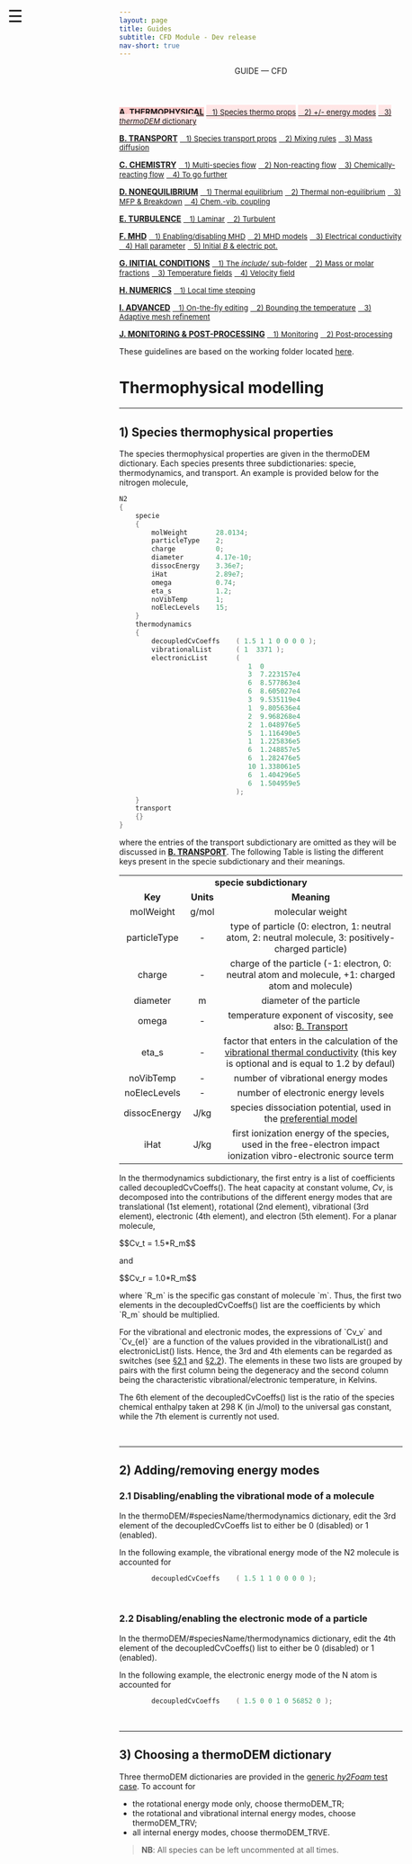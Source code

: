 ```yaml
---
layout: page
title: Guides
subtitle: CFD Module - Dev release
nav-short: true
---
```


<div id="mySidenav" class="sidenav">
  <a href="javascript:void(0)" class="closebtn" onclick="closeNav()"><i class='fa fa-times'></i></a>
  <header>GUIDE — CFD</header>
  <a href="https://hystrath.github.io/guides/dev/cfd/thermophysical/" style="background-color:#FFCCCC"><b>A. THERMOPHYSICAL</b></a>
  <a href="https://hystrath.github.io/guides/dev/cfd/thermophysical/#1-species-thermophysical-properties" style="background-color:#FFE6E6; padding-top:4px; padding-bottom:4px"><span style="font-size:13px">&nbsp;&nbsp; 1) Species thermo props</span></a>
  <a href="https://hystrath.github.io/guides/dev/cfd/thermophysical/#2-addingremoving-energy-modes" style="background-color:#FFE6E6; padding-top:4px; padding-bottom:4px"><span style="font-size:13px">&nbsp;&nbsp; 2) +/- energy modes</span></a>
  <a href="https://hystrath.github.io/guides/dev/cfd/thermophysical/#3-choosing-a-thermodem-dictionary" style="background-color:#FFE6E6; padding-top:4px"><span style="font-size:13px">&nbsp;&nbsp; 3) <i>thermoDEM</i> dictionary</span></a>

  <a href="https://hystrath.github.io/guides/dev/cfd/transport/"><b>B. TRANSPORT</b></a>
  <a href="https://hystrath.github.io/guides/dev/cfd/transport/#1-species-shear-viscosity-and-thermal-conductivity" style="padding-top:4px; padding-bottom:4px"><span style="font-size:13px">&nbsp;&nbsp; 1) Species transport props</span></a>
  <a href="https://hystrath.github.io/guides/dev/cfd/transport/#2-mixing-rules" style="padding-top:4px; padding-bottom:4px"><span style="font-size:13px">&nbsp;&nbsp; 2) Mixing rules</span></a>
  <a href="https://hystrath.github.io/guides/dev/cfd/transport/#3-mass-diffusion" style="padding-top:4px"><span style="font-size:13px">&nbsp;&nbsp; 3) Mass diffusion</span></a>

  <a href="https://hystrath.github.io/guides/dev/cfd/chemistry/"><b>C. CHEMISTRY</b></a>
  <a href="https://hystrath.github.io/guides/dev/cfd/chemistry/#1-multi-species-flow" style="padding-top:4px; padding-bottom:4px"><span style="font-size:13px">&nbsp;&nbsp; 1) Multi-species flow</span></a>
  <a href="https://hystrath.github.io/guides/dev/cfd/chemistry/#2-non-reacting-flow" style="padding-top:4px; padding-bottom:4px"><span style="font-size:13px">&nbsp;&nbsp; 2) Non-reacting flow</span></a>
  <a href="https://hystrath.github.io/guides/dev/cfd/chemistry/#3-chemically-reacting-flow" style="padding-top:4px; padding-bottom:4px"><span style="font-size:13px">&nbsp;&nbsp; 3) Chemically-reacting flow</span></a>
  <a href="https://hystrath.github.io/guides/dev/cfd/chemistry/#4-to-go-further-chemistry-vibration-coupling" style="padding-top:4px"><span style="font-size:13px">&nbsp;&nbsp; 4) To go further</span></a>
  
  <a href="https://hystrath.github.io/guides/dev/cfd/nonequilibrium/"><b>D. NONEQUILIBRIUM</b></a>
  <a href="https://hystrath.github.io/guides/dev/cfd/nonequilibrium/#1-thermal-equilibrium" style="padding-top:4px; padding-bottom:4px"><span style="font-size:13px">&nbsp;&nbsp; 1) Thermal equilibrium</span></a>
  <a href="https://hystrath.github.io/guides/dev/cfd/nonequilibrium/#2-thermal-non-equilibrium" style="padding-top:4px; padding-bottom:4px"><span style="font-size:13px">&nbsp;&nbsp; 2) Thermal non-equilibrium</span></a>
  <a href="https://hystrath.github.io/guides/dev/cfd/nonequilibrium/#3-mean-free-path-and-breakdown-parameter" style="padding-top:4px; padding-bottom:4px"><span style="font-size:13px">&nbsp;&nbsp; 3) MFP & Breakdown</span></a>
  <a href="https://hystrath.github.io/guides/dev/cfd/nonequilibrium/#4-chemistry-vibration-coupling" style="padding-top:4px"><span style="font-size:13px">&nbsp;&nbsp; 4) Chem.-vib. coupling</span></a>
  
  <a href="https://hystrath.github.io/guides/dev/cfd/turbulence/"><b>E. TURBULENCE</b></a>
  <a href="https://hystrath.github.io/guides/dev/cfd/turbulence/#1-laminar-flow-simulation" style="padding-top:4px; padding-bottom:4px"><span style="font-size:13px">&nbsp;&nbsp; 1) Laminar</span></a>
  <a href="https://hystrath.github.io/guides/dev/cfd/turbulence/#2-turbulent-flow-simulation" style="padding-top:4px"><span style="font-size:13px">&nbsp;&nbsp; 2) Turbulent</span></a>
  
  <a href="https://hystrath.github.io/guides/dev/cfd/mhd/"><b>F. MHD</b></a>
  <a href="https://hystrath.github.io/guides/dev/cfd/mhd/#1-enablingdisabling-mhd" style="padding-top:4px; padding-bottom:4px"><span style="font-size:13px">&nbsp;&nbsp; 1) Enabling/disabling MHD</span></a>
  <a href="https://hystrath.github.io/guides/dev/cfd/mhd/#2-mhd-models" style="padding-top:4px; padding-bottom:4px"><span style="font-size:13px">&nbsp;&nbsp; 2) MHD models</span></a>
  <a href="https://hystrath.github.io/guides/dev/cfd/mhd/#3-electrical-conductivity-models" style="padding-top:4px; padding-bottom:4px"><span style="font-size:13px">&nbsp;&nbsp; 3) Electrical conductivity</span></a>
  <a href="https://hystrath.github.io/guides/dev/cfd/mhd/#4-hall-parameter" style="padding-top:4px; padding-bottom:4px"><span style="font-size:13px">&nbsp;&nbsp; 4) Hall parameter</span></a>
  <a href="https://hystrath.github.io/guides/dev/cfd/mhd/#5-creation-of-an-initial-magnetic-field-and-electric-potential" style="padding-top:4px"><span style="font-size:13px">&nbsp;&nbsp; 5) Initial <i>B</i> & electric pot.</span></a>


  <a href="https://hystrath.github.io/guides/dev/cfd/initial-conditions/"><b>G. INITIAL CONDITIONS</b></a>
  <a href="https://hystrath.github.io/guides/dev/cfd/initial-conditions/#1-the-include-sub-folder" style="padding-top:4px; padding-bottom:4px"><span style="font-size:13px">&nbsp;&nbsp; 1) The <i>include/</i> sub-folder</span></a>
  <a href="https://hystrath.github.io/guides/dev/cfd/initial-conditions/#2-species-mass-or-molar-fractions" style="padding-top:4px; padding-bottom:4px"><span style="font-size:13px">&nbsp;&nbsp; 2) Mass or molar fractions</span></a>
  <a href="https://hystrath.github.io/guides/dev/cfd/initial-conditions/#3-temperature-fields" style="padding-top:4px; padding-bottom:4px"><span style="font-size:13px">&nbsp;&nbsp; 3) Temperature fields</span></a>
  <a href="https://hystrath.github.io/guides/dev/cfd/initial-conditions/#4-velocity-field" style="padding-top:4px"><span style="font-size:13px">&nbsp;&nbsp; 4) Velocity field</span></a>
  
  <a href="https://hystrath.github.io/guides/dev/cfd/numerics/"><b>H. NUMERICS</b></a>
  <a href="https://hystrath.github.io/guides/dev/cfd/numerics/#1-local-time-stepping" style="padding-top:4px; padding-bottom:4px"><span style="font-size:13px">&nbsp;&nbsp; 1) Local time stepping</span></a>
  
  <a href="https://hystrath.github.io/guides/dev/cfd/advanced/"><b>I. ADVANCED</b></a>
  <a href="https://hystrath.github.io/guides/dev/cfd/advanced/#1-on-the-fly-dictionary-editing" style="padding-top:4px; padding-bottom:4px"><span style="font-size:13px">&nbsp;&nbsp; 1) On-the-fly editing</span></a>
  <a href="https://hystrath.github.io/guides/dev/cfd/advanced/#2-bounding-the-temperature-field" style="padding-top:4px; padding-bottom:4px"><span style="font-size:13px">&nbsp;&nbsp; 2) Bounding the temperature</span></a>
  <a href="https://hystrath.github.io/guides/dev/cfd/advanced/#3-adaptive-mesh-refinement" style="padding-top:4px"><span style="font-size:13px">&nbsp;&nbsp; 3) Adaptive mesh refinement</span></a>
  
  <a href="https://hystrath.github.io/guides/dev/cfd/monitoring-post-processing"><b>J. MONITORING & POST-PROCESSING</b></a>
  <a href="https://hystrath.github.io/guides/dev/cfd/monitoring-post-processing/#1-monitoring" style="padding-top:4px; padding-bottom:4px"><span style="font-size:13px">&nbsp;&nbsp; 1) Monitoring</span></a>
  <a href="https://hystrath.github.io/guides/dev/cfd/monitoring-post-processing/#2-post-processing" style="padding-top:4px"><span style="font-size:13px">&nbsp;&nbsp; 2) Post-processing</span></a>
</div>

<span style="position: fixed;font-size:30px;cursor:pointer; margin:0px; top:60px;left:30px;" onclick="reopenNav()">&#9776;</span>

<script>
function openNav() {
  document.getElementById("mySidenav").style.width = "225px";
  document.getElementById("mySidenav").style.transition = "0s";
}

function closeNav() {
  document.getElementById("mySidenav").style.width = "0px";
}

function reopenNav() {
  document.getElementById("mySidenav").style.width = "225px";
  document.getElementById("mySidenav").style.transition = "0.5s";
}

openNav()
</script>

These guidelines are based on the working folder located [here](https://github.com/hystrath/hyStrath/tree/OF-v2112/run/hyStrath/hy2Foam/genericCase).  

# Thermophysical modelling

---  
## 1) Species thermophysical properties

The species thermophysical properties are given in the <dict>thermoDEM</dict> dictionary. Each species presents three subdictionaries: <subdict>specie</subdict>, <subdict>thermodynamics</subdict>, and <subdict>transport</subdict>.
An example is provided below for the nitrogen molecule,
    
```c++
N2
{
    specie
    {
        molWeight       28.0134;
        particleType    2;
        charge          0;
        diameter        4.17e-10;
        dissocEnergy    3.36e7;
        iHat            2.89e7;
        omega           0.74;
        eta_s           1.2;
        noVibTemp       1;
        noElecLevels    15; 
    }
    thermodynamics
    {
        decoupledCvCoeffs    ( 1.5 1 1 0 0 0 0 );
        vibrationalList      ( 1  3371 );
        electronicList       (  
                                1  0
                                3  7.223157e4
                                6  8.577863e4
                                6  8.605027e4
                                3  9.535119e4
                                1  9.805636e4
                                2  9.968268e4
                                2  1.048976e5
                                5  1.116490e5
                                1  1.225836e5
                                6  1.248857e5
                                6  1.282476e5
                                10 1.338061e5
                                6  1.404296e5
                                6  1.504959e5
                             );               
    }
    transport
    {}
}
```

where the entries of the <subdict>transport</subdict> subdictionary are omitted as they will be discussed in <a href="https://hystrath.github.io/guides/dev/cfd/transport/"><b>B. TRANSPORT</b></a>.
The following Table is listing the different keys present in the <subdict>specie</subdict> subdictionary and their meanings. 

<table>
  <tr>
    <td align="center" colspan="3"><b><subdict>specie</subdict> subdictionary</b></td>
  </tr>
  <tr>
    <td align="center"><b>Key</b></td>
    <td align="center"><b>Units</b></td>
    <td align="center"><b>Meaning</b></td>
  </tr>
  <tr>
    <td align="center"><dictkey>molWeight</dictkey></td>
    <td align="center"> g/mol </td>
    <td align="center">molecular weight</td>
  </tr>
  <tr>
    <td align="center"><dictkey>particleType</dictkey></td>
    <td align="center"> - </td>  
    <td align="center">type of particle (<dictval>0</dictval>: electron, <dictval>1</dictval>: neutral atom, <dictval>2</dictval>: neutral molecule, <dictval>3</dictval>: positively-charged particle) </td>
  </tr>
  <tr>
    <td align="center"><dictkey>charge</dictkey></td>
    <td align="center"> - </td>  
    <td align="center">charge of the particle (<dictval>-1</dictval>: electron, <dictval>0</dictval>: neutral atom and molecule, <dictval>+1</dictval>: charged atom and molecule) </td>
  </tr>
  <tr>
    <td align="center"><dictkey>diameter</dictkey></td>
    <td align="center"> m </td>  
    <td align="center">diameter of the particle </td>
  </tr>
  <tr>
    <td align="center"><dictkey>omega</dictkey></td>
    <td align="center"> - </td>  
    <td align="center">temperature exponent of viscosity, see also: <a href="https://hystrath.github.io/guides/dev/cfd/transport/#13-other-transport-models">B. Transport</a></td>
  </tr>
  <tr>
    <td align="center"><dictkey>eta_s</dictkey></td>
    <td align="center"> - </td>  
    <td align="center">factor that enters in the calculation of the <a href="https://github.com/hystrath/hyStrath/commit/f036d74297d3f91fcbeb05fa531a1c07ba71bde1">vibrational thermal conductivity</a> (this key is optional and is equal to <dictval>1.2</dictval> by defaul) </td>
  </tr>
  <tr>
    <td align="center"><dictkey>noVibTemp</dictkey></td>
    <td align="center"> - </td>  
    <td align="center"> number of vibrational energy modes </td>
  </tr>
  <tr>
    <td align="center"><dictkey>noElecLevels</dictkey></td>
    <td align="center"> - </td>  
    <td align="center"> number of electronic energy levels </td>
  </tr>
  <tr>
    <td align="center"><dictkey>dissocEnergy</dictkey></td>
    <td align="center"> J/kg </td>  
    <td align="center"> species dissociation potential, used in the <a href="https://hystrath.github.io/guides/dev/cfd/nonequilibrium/#411-general-settings">preferential model</a> </td>
  </tr>
  <tr>
    <td align="center"><dictkey>iHat</dictkey></td>
    <td align="center"> J/kg </td>  
    <td align="center"> first ionization energy of the species, used in the free-electron impact ionization vibro-electronic source term</td>
  </tr>
</table>

In the <subdict>thermodynamics</subdict> subdictionary, the first entry is a list of coefficients called <dictkey>decoupledCvCoeffs()</dictkey>. The heat capacity at constant volume, _Cv_, is decomposed into the contributions of the different energy modes that are translational (1st element), rotational (2nd element), vibrational (3rd element), electronic (4th element), and electron (5th element). For a planar molecule,   
<p>
$$Cv_t = 1.5*R_m$$
</p>
<p>and</p>
<p>
$$Cv_r = 1.0*R_m$$
</p>
 
<p>where `R_m` is the specific gas constant of molecule `m`. Thus, the first two elements in the <dictkey>decoupledCvCoeffs()</dictkey> list are the coefficients by which `R_m` should be multiplied.</p>

<p>For the vibrational and electronic modes, the expressions of `Cv_v` and `Cv_{el}` are a function of the values provided in the <dictkey>vibrationalList()</dictkey> and <dictkey>electronicList()</dictkey> lists. Hence, the 3rd and 4th elements can be regarded as switches (see <a href="https://hystrath.github.io/guides/dev/cfd/thermophysical/#21-disablingenabling-the-vibrational-mode-of-a-molecule">§2.1</a> and <a href="https://hystrath.github.io/guides/dev/cfd/thermophysical/#22-disablingenabling-the-electronic-mode-of-a-particle">§2.2</a>). The elements in these two lists are grouped by pairs with the first column being the degeneracy and the second column being the characteristic vibrational/electronic temperature, in Kelvins.</p>   

The 6th element of the <dictkey>decoupledCvCoeffs()</dictkey> list is the ratio of the species chemical enthalpy taken at 298 K (in J/mol) to the universal gas constant, while the 7th element is currently not used.  

&nbsp;

---  
## 2) Adding/removing energy modes

### 2.1 Disabling/enabling the vibrational mode of a molecule 

In the <dict>thermoDEM/</dict><subdict>#speciesName/thermodynamics</subdict> dictionary, edit the 3rd element of the <dictkey>decoupledCvCoeffs</dictkey> list to either be <dictval>0</dictval> (disabled) or <dictval>1</dictval> (enabled).  

In the following example, the vibrational energy mode of the N2 molecule is accounted for  

```c++
        decoupledCvCoeffs    ( 1.5 1 1 0 0 0 0 );
```

&nbsp;

### 2.2 Disabling/enabling the electronic mode of a particle  

In the <dict>thermoDEM/</dict><subdict>#speciesName/thermodynamics</subdict> dictionary, edit the 4th element of the <dictkey>decoupledCvCoeffs()</dictkey> list to either be <dictval>0</dictval> (disabled) or <dictval>1</dictval> (enabled).  

In the following example, the electronic energy mode of the N atom is accounted for 

```c++
        decoupledCvCoeffs    ( 1.5 0 0 1 0 56852 0 );
```

&nbsp;

---  
## 3) Choosing a thermoDEM dictionary

Three <dict>thermoDEM</dict> dictionaries are provided in the [generic *hy2Foam* test case](https://github.com/hystrath/hyStrath/tree/OF-v2112/run/hyStrath/hy2Foam/genericCase/constant). To account for  
  + the rotational energy mode only, choose <dict>thermoDEM_TR</dict>;  
  + the rotational and vibrational internal energy modes, choose <dict>thermoDEM_TRV</dict>;  
  + all internal energy modes, choose <dict>thermoDEM_TRVE</dict>.  

> <b>NB</b>: All species can be left uncommented at all times.
